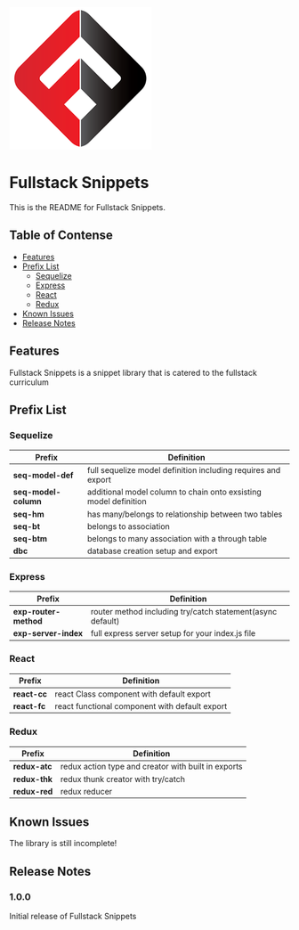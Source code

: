 ![Fullstack Logo](/images/logo.png)
# Fullstack Snippets

This is the README for Fullstack Snippets.

## Table of Contense

* [Features](#features)
* [Prefix List](#prefix-list)
  *  [Sequelize](#sequelize)
  *  [Express](#express)
  *  [React](#react)
  *  [Redux](#redux)
* [Known Issues](#known-issues)
* [Release Notes](#rease-notes)

## Features

Fullstack Snippets is a snippet library that is catered to the fullstack curriculum

## Prefix List

### Sequelize

Prefix | Definition
-------|-----------
**seq-model-def** | full sequelize model definition including requires and export
**seq-model-column** | additional model column to chain onto exsisting model definition
**seq-hm** | has many/belongs to relationship between two tables
**seq-bt** | belongs to association
**seq-btm** | belongs to many association with a through table
**dbc** | database creation setup and export

### Express
Prefix | Definition
-------|-----------
**exp-router-method** | router method including try/catch statement(async default)
**exp-server-index** | full express server setup for your index.js file

### React
Prefix | Definition
-------|-----------
**react-cc** | react Class component with default export
**react-fc** | react functional component with default export

### Redux
Prefix | Definition
-------|-----------
**redux-atc** | redux action type and creator with built in exports
**redux-thk** | redux thunk creator with try/catch
**redux-red** | redux reducer

## Known Issues

The library is still incomplete!

## Release Notes

### 1.0.0

Initial release of Fullstack Snippets
